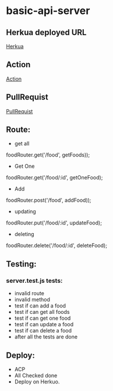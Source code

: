 # basic-api-server

## Herkua deployed URL 
[Herkua](https://shams-basic-api-server.herokuapp.com/)

## Action 
[Action](https://github.com/shamssar/basic-api-server/actions/workflows/node.js.yml)

## PullRequist
[PullRequist](https://github.com/shamssar/basic-api-server/pull/1)

## Route:
- get all 

foodRouter.get('/food', getFoods));

- Get One 

foodRouter.get('/food/:id', getOneFood);

- Add 

foodRouter.post('/food', addFood));



- updating 

foodRouter.put('/food/:id', updateFood);

- deleting 

foodRouter.delete('/food/:id', deleteFood);



## Testing: 
### server.test.js tests:
- invalid route
- invalid method
- test if can add a food 
- test if can get all foods 
- test if can get one food
- test if can update a food
- test if can delete a food 
- after all the tests are done

## Deploy:
* ACP
* All Checked done
* Deploy on Herkuo.
